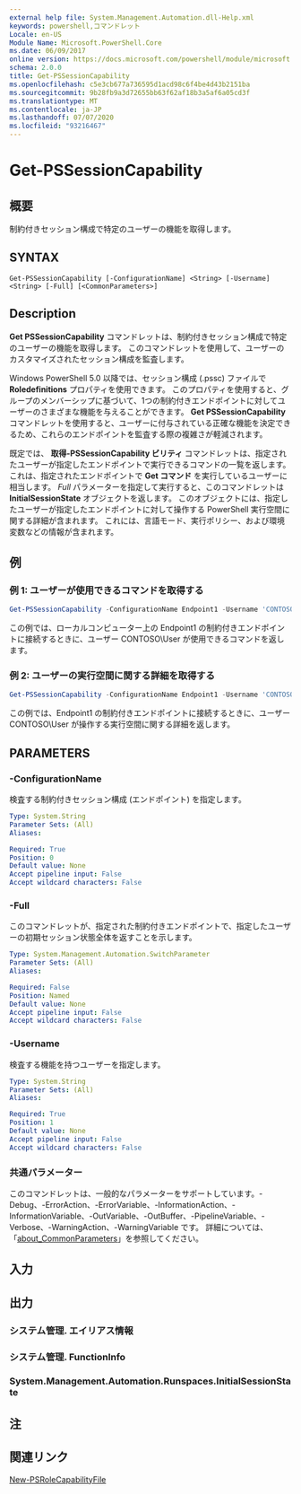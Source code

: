 ```yaml
---
external help file: System.Management.Automation.dll-Help.xml
keywords: powershell,コマンドレット
Locale: en-US
Module Name: Microsoft.PowerShell.Core
ms.date: 06/09/2017
online version: https://docs.microsoft.com/powershell/module/microsoft.powershell.core/get-pssessioncapability?view=powershell-6&WT.mc_id=ps-gethelp
schema: 2.0.0
title: Get-PSSessionCapability
ms.openlocfilehash: c5e3cb677a736595d1acd98c6f4be4d43b2151ba
ms.sourcegitcommit: 9b28fb9a3d72655bb63f62af18b3a5af6a05cd3f
ms.translationtype: MT
ms.contentlocale: ja-JP
ms.lasthandoff: 07/07/2020
ms.locfileid: "93216467"
---
```

# Get-PSSessionCapability

## 概要
制約付きセッション構成で特定のユーザーの機能を取得します。

## SYNTAX

```
Get-PSSessionCapability [-ConfigurationName] <String> [-Username] <String> [-Full] [<CommonParameters>]
```

## Description

**Get PSSessionCapability** コマンドレットは、制約付きセッション構成で特定のユーザーの機能を取得します。
このコマンドレットを使用して、ユーザーのカスタマイズされたセッション構成を監査します。

Windows PowerShell 5.0 以降では、セッション構成 (.pssc) ファイルで **Roledefinitions** プロパティを使用できます。
このプロパティを使用すると、グループのメンバーシップに基づいて、1つの制約付きエンドポイントに対してユーザーのさまざまな機能を与えることができます。
**Get PSSessionCapability** コマンドレットを使用すると、ユーザーに付与されている正確な機能を決定できるため、これらのエンドポイントを監査する際の複雑さが軽減されます。

既定では、 **取得-PSSessionCapability ビリティ** コマンドレットは、指定されたユーザーが指定したエンドポイントで実行できるコマンドの一覧を返します。
これは、指定されたエンドポイントで **Get コマンド** を実行しているユーザーに相当します。
*Full* パラメーターを指定して実行すると、このコマンドレットは **InitialSessionState** オブジェクトを返します。
このオブジェクトには、指定したユーザーが指定したエンドポイントに対して操作する PowerShell 実行空間に関する詳細が含まれます。
これには、言語モード、実行ポリシー、および環境変数などの情報が含まれます。

## 例

### 例 1: ユーザーが使用できるコマンドを取得する

```powershell
Get-PSSessionCapability -ConfigurationName Endpoint1 -Username 'CONTOSO\User'
```

この例では、ローカルコンピューター上の Endpoint1 の制約付きエンドポイントに接続するときに、ユーザー CONTOSO\User が使用できるコマンドを返します。

### 例 2: ユーザーの実行空間に関する詳細を取得する

```powershell
Get-PSSessionCapability -ConfigurationName Endpoint1 -Username 'CONTOSO\User' -Full
```

この例では、Endpoint1 の制約付きエンドポイントに接続するときに、ユーザー CONTOSO\User が操作する実行空間に関する詳細を返します。

## PARAMETERS

### -ConfigurationName

検査する制約付きセッション構成 (エンドポイント) を指定します。

```yaml
Type: System.String
Parameter Sets: (All)
Aliases:

Required: True
Position: 0
Default value: None
Accept pipeline input: False
Accept wildcard characters: False
```

### -Full

このコマンドレットが、指定された制約付きエンドポイントで、指定したユーザーの初期セッション状態全体を返すことを示します。

```yaml
Type: System.Management.Automation.SwitchParameter
Parameter Sets: (All)
Aliases:

Required: False
Position: Named
Default value: None
Accept pipeline input: False
Accept wildcard characters: False
```

### -Username

検査する機能を持つユーザーを指定します。

```yaml
Type: System.String
Parameter Sets: (All)
Aliases:

Required: True
Position: 1
Default value: None
Accept pipeline input: False
Accept wildcard characters: False
```

### 共通パラメーター

このコマンドレットは、一般的なパラメーターをサポートしています。-Debug、-ErrorAction、-ErrorVariable、-InformationAction、-InformationVariable、-OutVariable、-OutBuffer、-PipelineVariable、-Verbose、-WarningAction、-WarningVariable です。 詳細については、「[about_CommonParameters](https://go.microsoft.com/fwlink/?LinkID=113216)」を参照してください。

## 入力

## 出力

### システム管理. エイリアス情報

### システム管理. FunctionInfo

### System.Management.Automation.Runspaces.InitialSessionState

## 注

## 関連リンク

[New-PSRoleCapabilityFile](New-PSRoleCapabilityFile.md)
